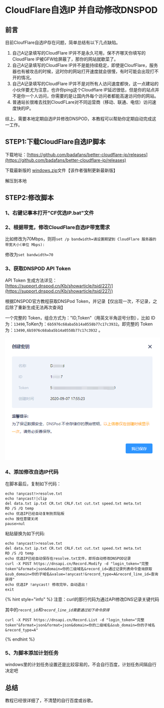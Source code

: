 # CloudFlare自选IP 并自动修改DNSPOD

## 前言

目前CloufFlare自选IP存在问题，简单总结有以下几点缺陷。

1. 自己A记录填写的CloudFlare IP并不是永久可用，保不齐哪天你填写的CloudFlare IP被GFW给屏蔽了，那你的网站就歇菜了。
2. 自己A记录填写的CloudFlare IP并不是能持续稳定，即使是CloufFlare，服务器也有被攻击的时候，这时你的网站打开速度就会很慢，有时可能会出现打不开的情况。
3. 自己A记录填写的CloudFlare IP并不是对所有人访问速度都快，这一点建站的小伙伴要尤为注意，也许你ping这个Cloudflare IP延迟很低，但是你的站点并不是你一个人访问，你需要的是让国内外每个访问者都能高速访问你的网站。
4. 普通站长很难去找到CloudFLare对不同运营商（移动、联通、电信）访问速度快的IP。

综上，需要本地定期自选IP并修改DNSPOD，本教程可以帮助你定期自动完成这一工作。

## STEP1:下载CloudFlare自选IP脚本

下载地址：[https://github.com/badafans/better-cloudflare-ip/releases](https://github.com/badafans/better-cloudflare-ip/releases)

下载最新版的 [windows.zip](https://github.com/badafans/better-cloudflare-ip/releases/download/20210903/windows.zip)文件【该作者强制更新最新版】

解压到本地

## STEP2:修改脚本

### 1、右键记事本打开"CF优选IP.bat"文件

### 2、根据带宽，修改CloudFlare自选IP带宽需求

比如修改为70Mbps，则将`set /p bandwidth=请设置期望到 CloudFlare 服务器的带宽大小(单位 Mbps):`

修改为`set bandwidth=70`

### 3、获取DNSPOD API Token

&#x20;API Token 生成方法详见：[https://support.dnspod.cn/Kb/showarticle/tsid/227/](https://support.dnspod.cn/Kb/showarticle/tsid/227/)

根据DNSPOD官方教程获取DNSPod Token，并记录【仅出现一次，不记录，之后除了重新生成无法再次查询】

&#x20;一个完整的 Token，组合方式为："ID,Token"（用英文半角逗号分割），比如 ID 为：`13490`,ToKen为：`6b5976c68aba5b14a0558b77c17c3932`。即完整的 Token 为：`13490,6b5976c68aba5b14a0558b77c17c3932` 。

![](<../.gitbook/assets/image (37).png>)



### 4、添加修改自选IP代码

在脚本最后，复制如下代码：

```
echo !anycast!>resolve.txt
echo !anycast!|clip
del data.txt ip.txt CR.txt CRLF.txt cut.txt speed.txt meta.txt
RD /S /Q temp
echo 优选IP已经自动复制到剪贴板
echo 按任意键关闭
pause>nul
```

粘贴替换为如下代码:

```
echo !anycast!>resolve.txt
del data.txt ip.txt CR.txt CRLF.txt cut.txt speed.txt meta.txt
RD /S /Q temp
echo 优选IP已经自动保存在resolve.txt文件，即将自动修改DNSPOD记录
curl -X POST https://dnsapi.cn/Record.Modify -d "login_token="完整token"&format=json&domain=你的二级域名&record_id=通过记录列表命令查询获取&sub_domain=你的子域名&value=!anycast!&record_type=A&record_line_id=查询获得"
echo 优选IP !anycast! 修改完毕，自动退出！
exit
```

{% hint style="info" %}
注意：curl的那行代码为通过API修改DNS记录关键代码

其中的`record_id`_和`record_line_id需要通过如下命令获得`_

```
curl -X POST https://dnsapi.cn/Record.List -d "login_token="完整token"&format=json&format=json&domain=你的二级域名&sub_domain=你的子域名&record_type=A"
```
{% endhint %}

### 5、为脚本添加计划任务

windows里的计划任务设置还是比较容易的，不会自行百度，计划任务间隔自行决定吧

## 总结

教程已经很详细了，不清楚的自行百度或谷歌。
